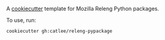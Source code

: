 A [cookiecutter](https://cookiecutter.readthedocs.io/en/latest/index.html)
template for Mozilla Releng Python packages.

To use, run:

```
cookiecutter gh:catlee/releng-pypackage
```
